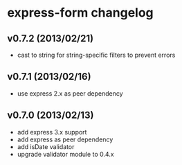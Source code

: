# express-form changelog

## v0.7.2 (2013/02/21)
* cast to string for string-specific filters to prevent errors

## v0.7.1 (2013/02/16)
* use express 2.x as peer dependency

## v0.7.0 (2013/02/13)
* add express 3.x support
* add express as peer dependency
* add isDate validator
* upgrade validator module to 0.4.x
